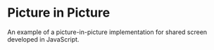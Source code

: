 # Picture in Picture

An example of a picture-in-picture implementation for shared screen developed in JavaScript.
